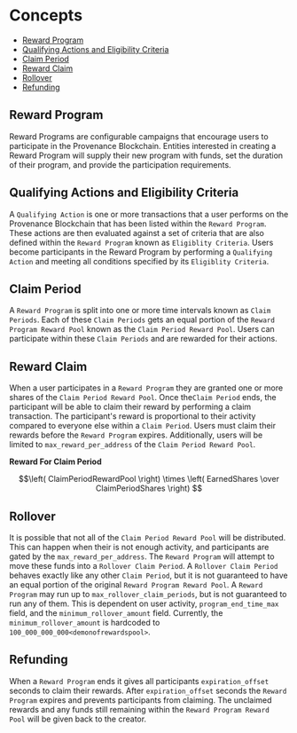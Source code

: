 <!--
order: 1
-->

# Concepts

<!-- TOC -->
  - [Reward Program](#reward-program)
  - [Qualifying Actions and Eligibility Criteria](#qualifying-actions-and-eligibility-criteria)
  - [Claim Period](#claim-period)
  - [Reward Claim](#reward-claim)
  - [Rollover](#rollover)
  - [Refunding](#refunding)

## Reward Program
Reward Programs are configurable campaigns that encourage users to participate in the Provenance Blockchain. Entities interested in creating a Reward Program will supply their new program with funds, set the duration of their program, and provide the participation requirements.

## Qualifying Actions and Eligibility Criteria
A `Qualifying Action` is one or more transactions that a user performs on the Provenance Blockchain that has been listed within the `Reward Program`. These actions are then evaluated against a set of criteria that are also defined within the `Reward Program` known as `Eligiblity Criteria`. Users become participants in the Reward Program by performing a `Qualifying Action` and meeting all conditions specified by its `Eligiblity Criteria`.

## Claim Period
A `Reward Program` is split into one or more time intervals known as `Claim Periods`. Each of these `Claim Periods` gets an equal portion of the `Reward Program Reward Pool` known as the `Claim Period Reward Pool`. Users can participate within these `Claim Periods` and are rewarded for their actions.

## Reward Claim
When a user participates in a `Reward Program` they are granted one or more shares of the `Claim Period Reward Pool`. Once the`Claim Period` ends, the participant will be able to claim their reward by performing a claim transaction. The participant's reward is proportional to their activity compared to everyone else within a `Claim Period`. Users must claim their rewards before the `Reward Program` expires. Additionally, users will be limited to `max_reward_per_address` of the `Claim Period Reward Pool`.

**Reward For Claim Period**

$$\left( ClaimPeriodRewardPool \right) \times \left( EarnedShares \over ClaimPeriodShares \right) $$

## Rollover
It is possible that not all of the `Claim Period Reward Pool` will be distributed. This can happen when their is not enough activity, and participants are gated by the `max_reward_per_address`. The `Reward Program` will attempt to move these funds into a `Rollover Claim Period`. A `Rollover Claim Period` behaves exactly like any other `Claim Period`, but it is not guaranteed to have an equal portion of the original `Reward Program Reward Pool`. A `Reward Program` may run up to `max_rollover_claim_periods`, but is not guaranteed to run any of them. This is dependent on user activity, `program_end_time_max` field, and the `minimum_rollover_amount` field. Currently, the `minimum_rollover_amount` is hardcoded to `100_000_000_000<demonofrewardspool>`.

## Refunding
When a `Reward Program` ends it gives all participants `expiration_offset` seconds to claim their rewards. After `expiration_offset` seconds the `Reward Program` expires and prevents participants from claiming. The unclaimed rewards and any funds still remaining within the `Reward Program Reward Pool` will be given back to the creator.